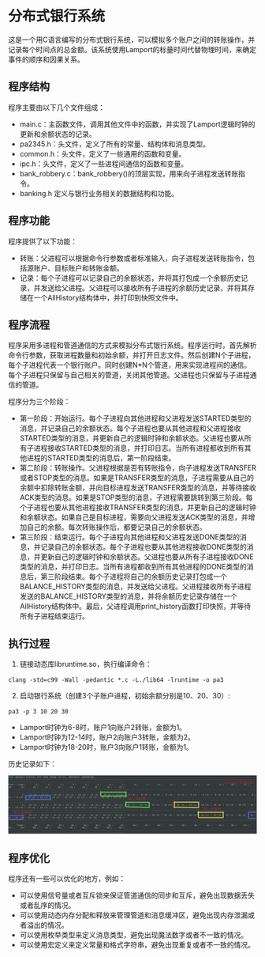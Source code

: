 # 分布式银行系统

这是一个用C语言编写的分布式银行系统，可以模拟多个账户之间的转账操作，并记录每个时间点的总金额。该系统使用Lamport的标量时间代替物理时间，来确定事件的顺序和因果关系。

## 程序结构

程序主要由以下几个文件组成：

- main.c：主函数文件，调用其他文件中的函数，并实现了Lamport逻辑时钟的更新和余额状态的记录。
- pa2345.h：头文件，定义了所有的常量、结构体和消息类型。
- common.h：头文件，定义了一些通用的函数和变量。
- ipc.h：头文件，定义了一些进程间通信的函数和变量。
- bank_robbery.c：bank_robbery()的顶层实现，用来向子进程发送转账指令。
- banking.h 定义与银行业务相关的数据结构和功能。

## 程序功能

程序提供了以下功能：

- 转账：父进程可以根据命令行参数或者标准输入，向子进程发送转账指令，包括源账户、目标账户和转账金额。
- 记录：每个子进程可以记录自己的余额状态，并将其打包成一个余额历史记录，并发送给父进程。父进程可以接收所有子进程的余额历史记录，并将其存储在一个AllHistory结构体中，并打印到快照文件中。

## 程序流程

程序采用多进程和管道通信的方式来模拟分布式银行系统。程序运行时，首先解析命令行参数，获取进程数量和初始余额，并打开日志文件。然后创建N个子进程，每个子进程代表一个银行账户。同时创建N*N个管道，用来实现进程间的通信。每个子进程只保留与自己相关的管道，关闭其他管道。父进程也只保留与子进程通信的管道。

程序分为三个阶段：

- 第一阶段：开始运行。每个子进程向其他进程和父进程发送STARTED类型的消息，并记录自己的余额状态。每个子进程也要从其他进程和父进程接收STARTED类型的消息，并更新自己的逻辑时钟和余额状态。父进程也要从所有子进程接收STARTED类型的消息，并打印日志。当所有进程都收到所有其他进程的STARTED类型的消息后，第一阶段结束。
- 第二阶段：转账操作。父进程根据是否有转账指令，向子进程发送TRANSFER或者STOP类型的消息。如果是TRANSFER类型的消息，子进程需要从自己的余额中扣除转账金额，并向目标进程发送TRANSFER类型的消息，并等待接收ACK类型的消息。如果是STOP类型的消息，子进程需要跳转到第三阶段。每个子进程也要从其他进程接收TRANSFER类型的消息，并更新自己的逻辑时钟和余额状态。如果自己是目标进程，需要向父进程发送ACK类型的消息，并增加自己的余额。每次转账操作后，都要记录自己的余额状态。
- 第三阶段：结束运行。每个子进程向其他进程和父进程发送DONE类型的消息，并记录自己的余额状态。每个子进程也要从其他进程接收DONE类型的消息，并更新自己的逻辑时钟和余额状态。父进程也要从所有子进程接收DONE类型的消息，并打印日志。当所有进程都收到所有其他进程的DONE类型的消息后，第三阶段结束。每个子进程将自己的余额历史记录打包成一个BALANCE_HISTORY类型的消息，并发送给父进程。父进程接收所有子进程发送的BALANCE_HISTORY类型的消息，并将余额历史记录存储在一个AllHistory结构体中。最后，父进程调用print_history函数打印快照，并等待所有子进程结束运行。

## 执行过程

1. 链接动态库libruntime.so，执行编译命令：
```
clang -std=c99 -Wall -pedantic *.c -L./lib64 -lruntime -o pa3
```

2. 启动银行系统（创建3个子账户进程，初始余额分别是10、20、30）:
```
pa3 -p 3 10 20 30  
```

- Lamport时钟为6-8时，账户1向账户2转账，金额为1。
- Lamport时钟为12-14时，账户2向账户3转账，金额为2。
- Lamport时钟为18-20时，账户3向账户1转账，金额为1。
   
历史记录如下：

![历史记录图](fig/result.png)

## 程序优化

程序还有一些可以优化的地方，例如：

- 可以使用信号量或者互斥锁来保证管道通信的同步和互斥，避免出现数据丢失或者乱序的情况。
- 可以使用动态内存分配和释放来管理管道和消息缓冲区，避免出现内存泄漏或者溢出的情况。
- 可以使用枚举类型来定义消息类型，避免出现魔法数字或者不一致的情况。
- 可以使用宏定义来定义常量和格式字符串，避免出现重复或者不一致的情况。
